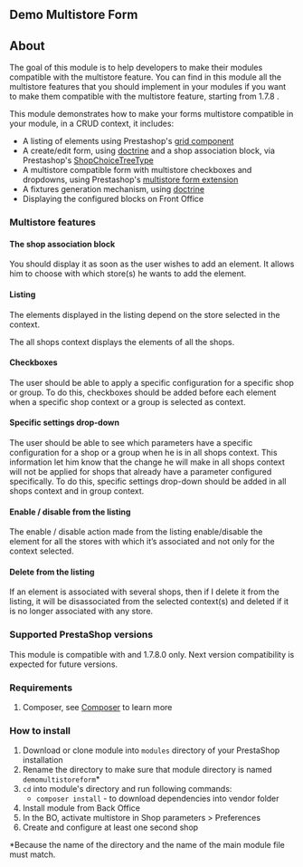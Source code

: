 ## Demo Multistore Form

## About

The goal of this module is to help developers to make their modules compatible with the multistore feature. You can find in this module all the multistore features that you should implement in your modules if you want to make them compatible with the multistore feature, starting from 1.7.8 .

This module demonstrates how to make your forms multistore compatible in your module, in a CRUD context, it includes:

- A listing of elements using Prestashop's [grid component](https://devdocs.prestashop.com/1.7/development/components/grid/)
- A create/edit form, using [doctrine](https://devdocs.prestashop.com/1.7/modules/concepts/doctrine/) and a shop association block, via Prestashop's [ShopChoiceTreeType](https://devdocs.prestashop.com/1.7/development/components/form/types-reference/shop-choice-tree/)
- A multistore compatible form with multistore checkboxes and dropdowns, using Prestashop's [multistore form extension](https://devdocs.prestashop.com/1.7/development/multistore/configuration-forms/)
- A fixtures generation mechanism, using [doctrine](https://devdocs.prestashop.com/1.7/modules/concepts/doctrine/)
- Displaying the configured blocks on Front Office

### Multistore features

#### The shop association block 

You should display it as soon as the user wishes to add an element. It allows him to choose with which store(s) he wants to add the element.

#### Listing

The elements displayed in the listing depend on the store selected in the context.

The all shops context displays the elements of all the shops. 

#### Checkboxes

The user should be able to apply a specific configuration for a specific shop or group. To do this, checkboxes should be added before each element when a specific shop context or a group is selected as context.

#### Specific settings drop-down

The user should be able to see which parameters have a specific configuration for a shop or a group when he is in all shops context. This information let him know that the change he will make in all shops context will not be applied for shops that already have a parameter configured specifically. To do this, specific settings drop-down should be added in all shops context and in group context.
 
#### Enable / disable from the listing

The enable / disable action made from the listing enable/disable the element for all the stores with which it’s associated and not only for the context selected.

#### Delete from the listing

If an element is associated with several shops, then if I delete it from the listing, it will be disassociated from the selected context(s) and deleted if it is no longer associated with any store.

 ### Supported PrestaShop versions

 This module is compatible with and 1.7.8.0 only. Next version compatibility is expected for future versions.

 ### Requirements

  1. Composer, see [Composer](https://getcomposer.org/) to learn more

 ### How to install

  1. Download or clone module into `modules` directory of your PrestaShop installation
  2. Rename the directory to make sure that module directory is named `demomultistoreform`*
  3. `cd` into module's directory and run following commands:
      - `composer install` - to download dependencies into vendor folder
  4. Install module from Back Office
  5. In the BO, activate multistore in Shop parameters > Preferences
  6. Create and configure at least one second shop

 *Because the name of the directory and the name of the main module file must match.
